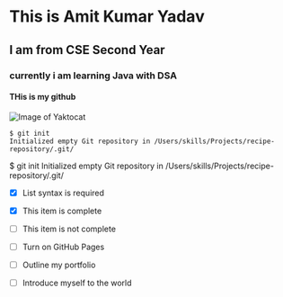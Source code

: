 # This is Amit Kumar Yadav 
##  I am from CSE Second Year 
### currently i am learning Java with DSA
#### THis is my github 


![Image of Yaktocat](https://octodex.github.com/images/yaktocat.png)

```
$ git init
Initialized empty Git repository in /Users/skills/Projects/recipe-repository/.git/
```

$ git init
Initialized empty Git repository in /Users/skills/Projects/recipe-repository/.git/
- [x] List syntax is required
- [x] This item is complete
- [ ] This item is not complete

- [ ] Turn on GitHub Pages
- [ ] Outline my portfolio
- [ ] Introduce myself to the world
